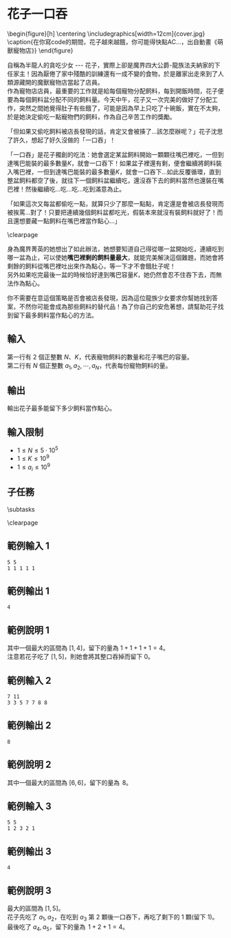 # 花子一口吞

\begin{figure}[h]
\centering
\includegraphics[width=12cm]{cover.jpg}
\caption{在你寫code的期間，花子越來越餓，你可能得快點AC...，出自動畫《萌獸寵物店》}
\end{figure}

自稱為半龍人的貪吃少女 --- 花子，實際上卻是魔界四大公爵-龍族法夫納家的下任家主！因為厭倦了家中殘酷的訓練還有一成不變的食物，於是離家出走來到了人類源藏開的魔獸寵物店當起了店員。  
作為寵物店店員，最重要的工作就是給每個寵物分配飼料，每到開飯時間，花子便要為每個飼料盆分配不同的飼料量。今天中午，花子又一次完美的做好了分配工作，突然之間她覺得肚子有些餓了，可能是因為早上只吃了十碗飯，實在不太夠，於是她決定偷吃一點寵物們的飼料，作為自己辛苦工作的獎勵。  

「但如果又偷吃飼料被店長發現的話，肯定又會被揍了...該怎麼辦呢？」花子沈思了許久，想起了好久沒做的「一口吞」！  

「一口吞」是花子獨創的吃法：她會選定某盆飼料開始一顆顆往嘴巴裡吃，一但到達嘴巴能裝的最多數量$K$，就會一口吞下！如果盆子裡還有剩，便會繼續將飼料裝入嘴巴裡，一但到達嘴巴能裝的最多數量$K$，就會一口吞下...如此反覆循環，直到整盆飼料都空了後，就往下一個飼料盆繼續吃，還沒吞下去的飼料當然也還裝在嘴巴裡！然後繼續吃...吃...吃...吃到滿意為止。  

「如果這次又每盆都偷吃一點，就算只少了那麼一點點，肯定還是會被店長發現而被挨罵...對了！只要把連續幾個飼料盆都吃光，假裝本來就沒有裝飼料就好了！而且還想要藏一點飼料在嘴巴裡當作點心...」  

\clearpage

身為魔界菁英的她想出了如此辦法，她想要知道自己得從哪一盆開始吃，連續吃到哪一盆為止，可以使她**嘴巴裡剩的飼料量最大**，就能完美解決這個難題，而她會將剩餘的飼料從嘴巴裡吐出來作為點心，等一下才不會餓肚子呢！  
另外如果吃完最後一盆的時候恰好達到嘴巴容量$K$，她仍然會忍不住吞下去，而無法作為點心。  

你不需要在意這個策略是否會被店長發現，因為這位龍族少女要求你幫她找到答案，不然你可能會成為那些飼料的替代品！為了你自己的安危著想，請幫助花子找到留下最多飼料當作點心的方法。  

## 輸入
第一行有 $2$ 個正整數 $N$、$K$，代表寵物飼料的數量和花子嘴巴的容量。  
第二行有 $N$ 個正整數 $a_1, a_2, \cdots, a_N$，代表每份寵物飼料的量。  

## 輸出
輸出花子最多能留下多少飼料當作點心。  

## 輸入限制
- $1 \leq N \leq 5 \cdot 10^5$
- $1 \leq K \leq 10^9$
- $1 \leq a_i \leq 10^9$

## 子任務
\subtasks

\clearpage

## 範例輸入 1
```
5 5
1 1 1 1 1
```

## 範例輸出 1
```
4
```

## 範例說明 1
其中一個最大的區間為 $[1, 4]$，留下的量為 $1 + 1 + 1 + 1 = 4$。  
注意若花子吃了 $[1, 5]$，則她會將其整口吞掉而留下 $0$。  

## 範例輸入 2
```
7 11
3 3 5 7 7 8 8
```

## 範例輸出 2
```
8
```

## 範例說明 2
其中一個最大的區間為 $[6, 6]$，留下的量為 $\,8$。

## 範例輸入 3
```
5 5
1 2 3 2 1
```

## 範例輸出 3
```
4
```

## 範例說明 3
最大的區間為 $[1, 5]$。  
花子先吃了 $a_1,a_2$，在吃到 $a_3$ 第 $2$ 顆後一口吞下，再吃了剩下的 $1$ 顆(留下 $1$)。  
最後吃了 $a_4,a_5$，留下的量為 $\,1 + 2 + 1 = 4$。  
